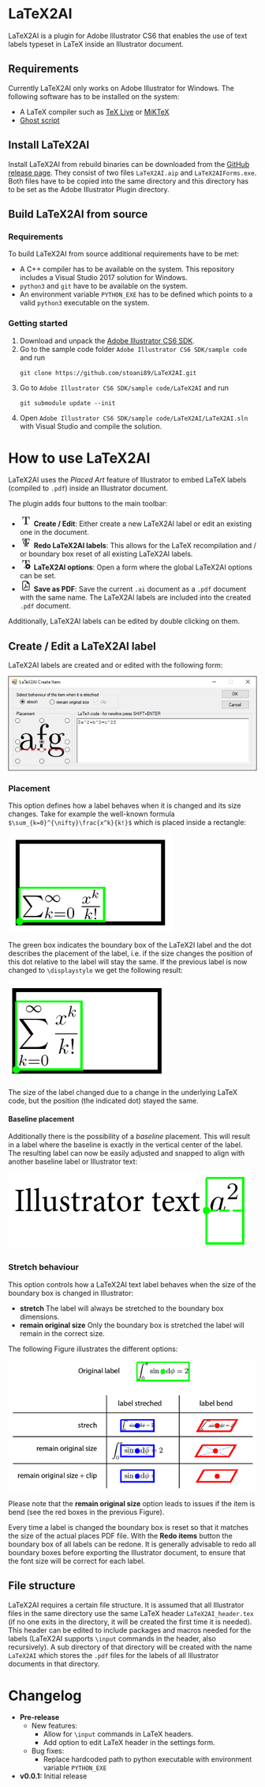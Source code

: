 # LaTeX2AI
LaTeX2AI is a plugin for Adobe Illustrator CS6 that enables the use of text labels typeset in LaTeX inside an Illustrator document.

## Requirements
Currently LaTeX2AI only works on Adobe Illustrator for Windows.
The following software has to be installed on the system:
- A LaTeX compiler such as [TeX Live](https://www.tug.org/texlive) or [MiKTeX](https://miktex.org)
- [Ghost script](https://www.ghostscript.com)

## Install LaTeX2AI
Install LaTeX2AI from rebuild binaries can be downloaded from the [GitHub release page](https://github.com/stoani89/LaTeX2AI/releases).
They consist of two files `LaTeX2AI.aip` and `LaTeX2AIForms.exe`.
Both files have to be copied into the same directory and this directory has to be set as the Adobe Illustrator Plugin directory.

## Build LaTeX2AI from source

### Requirements
To build LaTeX2AI from source additional requirements have to be met:
- A C++ compiler has to be available on the system. This repository includes a Visual Studio 2017 solution for Windows.
- `python3` and `git` have to be available on the system.
- An environment variable `PYTHON_EXE` has to be defined which points to a valid `python3` executable on the system.

### Getting started
1. Download and unpack the [Adobe Illustrator CS6 SDK](http://download.macromedia.com/pub/developer/illustrator/sdk/AI_CS6_SDK_Win_682.6.1.zip).
1. Go to the sample code folder `Adobe Illustrator CS6 SDK/sample code` and run
	```
	git clone https://github.com/stoani89/LaTeX2AI.git
	```
1. Go to `Adobe Illustrator CS6 SDK/sample code/LaTeX2AI` and run
	```
	git submodule update --init
	```
1. Open `Adobe Illustrator CS6 SDK/sample code/LaTeX2AI/LaTeX2AI.sln` with Visual Studio and compile the solution.


# How to use LaTeX2AI
LaTeX2AI uses the *Placed Art* feature of Illustrator to embed LaTeX labels (compiled to `.pdf`) inside an Illustrator document.

The plugin adds four buttons to the main toolbar:

- ![Create / Edit](/l2a/resources/create_light.png?raw=true "Create / Edit") **Create / Edit**: Either create a new LaTeX2AI label or edit an existing one in the document.
- ![Redo items](/l2a/resources/redo_light.png?raw=true "Redo labels") **Redo LaTeX2AI labels**: This allows for the LaTeX recompilation and / or boundary box reset of all existing LaTeX2AI labels.
- ![LaTeX2AI options](/l2a/resources/options_light.png?raw=true "LaTeX2AI options") **LaTeX2AI options**: Open a form where the global LaTeX2AI options can be set.
- ![Save document as PDF](/l2a/resources/save_as_pdf_light.png?raw=true "Save document as PDF") **Save as PDF**: Save the current `.ai` document as a `.pdf` document with the same name. The LaTeX2AI labels are included into the created `.pdf` document.

Additionally, LaTeX2AI labels can be edited by double clicking on them.

## Create / Edit a LaTeX2AI label
LaTeX2AI labels are created and or edited with the following form:

![Create / Edit](/doc/create-edit.png?raw=true "The LaTeX2aI Create / Edit form")

### Placement
This option defines how a label behaves when it is changed and its size changes.
Take for example the well-known formula `$\sum_{k=0}^{\nifty}\frac{x^k}{k!}$` which is placed inside a rectangle:

![Placement small](/doc/placement_small.png?raw=true)

The green box indicates the boundary box of the LaTeX2I label and the dot describes the placement of the label, i.e. if the size changes the position of this dot relative to the label will stay the same.
If the previous label is now changed to `\displaystyle` we get the following result:

![Placement large](/doc/placement_large.png?raw=true)

The size of the label changed due to a change in the underlying LaTeX code, but the position (the indicated dot) stayed the same.

#### Baseline placement
Additionally there is the possibility of a *baseline* placement.
This will result in a label where the baseline is exactly in the vertical center of the label.
The resulting label can now be easily adjusted and snapped to align with another baseline label or Illustrator text:

![Placement baseline](/doc/placement_baseline.png?raw=true)

### Stretch behaviour
This option controls how a LaTeX2AI text label behaves when the size of the boundary box is changed in Illustrator:

- **stretch** The label will always be stretched to the boundary box dimensions.
- **remain original size** Only the boundary box is stretched the label will remain in the correct size.

The following Figure illustrates the different options:

![Stretched labels](/doc/stretched_labels.png?raw=true)

Please note that the **remain original size** option leads to issues if the item is bend (see the red boxes in the previous Figure).

Every time a label is changed the boundary box is reset so that it matches the size of the actual places PDF file.
With the **Redo items** button the boundary box of all labels can be redone.
It is generally advisable to redo all boundary boxes before exporting the Illustrator document, to ensure that the font size will be correct for each label.

## File structure
LaTeX2AI requires a certain file structure.
It is assumed that all Illustrator files in the same directory use the same LaTeX header `LaTeX2AI_header.tex` (if no one exits in the directory, it will be created the first time it is needed).
This header can be edited to include packages and macros needed for the labels (LaTeX2AI supports `\input` commands in the header, also recursively).
A sub directory of that directory will be created with the name `LaTeX2AI` which stores the `.pdf` files for the labels of all Illustrator documents in that directory.


# Changelog
- **Pre-release**
  - New features:
    - Allow for `\input` commands in LaTeX headers.
    - Add option to edit LaTeX header in the settings form.
  - Bug fixes:
    - Replace hardcoded path to python executable with environment variable `PYTHON_EXE`
- **v0.0.1:** Initial release
